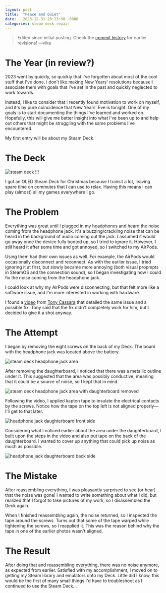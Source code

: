 ```yaml
---
layout: post
title:  "Peace and Quiet"
date:   2023-12-31 23:23:00 -0800
categories: steam-deck repair
---
```

<!--2023-12-31-peace-and-quiet.markdown-->

> Edited since initial posting. Check the [commit history](https://github.com/hi-im-vika/hi-im-vika.github.io/commits/main/_posts/2023-12-31-peace-and-quiet.markdown) for earlier revisions!
—vika

# The Year (in review?)

2023 went by quickly, so quickly that I've forgotten about most of the cool stuff that I've done. I don't like making New Years' resolutions because I associate them with goals that I've set in the past and quickly neglected to work towards.

Instead, I like to consider that I recently found motivation to work on myself, and it's by pure coincidence that New Years' Eve is tonight. One of my goals is to start documenting the things I've learned and worked on. Hopefully, this will give me better insight into what I've been up to and help out others that might be struggling with the same problems I've encountered.

My first entry will be about my Steam Deck.

# The Deck

![steam deck !!!](https://cdn.cloudflare.steamstatic.com/steamdeck/images/press/renderings/press_oled_front_cocoon_thumb.jpg)

I got an OLED Steam Deck for Christmas because I transit a lot, leaving spare time on commutes that I can use to relax. Having this means I can play (almost) all my games everywhere I go.

# The Problem

Everything was great until I plugged in my headphones and heard the noise coming from the headphone jack. It's a buzzing/crackling noise that can be heard in the background of audio coming out the jack. I assumed it would go away once the device fully booted up, so I tried to ignore it. However, I still heard it after some time and got annoyed, so I switched to my AirPods.

Using them had their own issues as well. For example, the AirPods would occasionally disconnect and reconnect. As with the earlier issue, I tried ignoring it at first, but slowly became more annoying (both visual propmpts in SteamOS and the connection sound), so I began investigating how I could fix the noise coming from the headphone jack.

I could look at why my AirPods were disconnecting, but that felt more like a software issue, and I'm more interested in working with hardware.

I found a [video](https://www.youtube.com/watch?v=XuCFw-gfhlA) from [Tony Cassara](https://www.youtube.com/@TonyCassara) that detailed the same issue and a possible fix. Tony said that the fix didn't completely work for him, but I decided to give it a shot anyway.

# The Attempt

I began by removing the eight screws on the back of my Deck. The board with the headphone jack was located above the battery.

![steam deck headphone jack area](https://safe.vika.ws/0tR6dGnf.jpeg)

After removing the daughterboard, I noticed that there was a metallic outline under it. This suggested that the area was possibly conductive, meaning that it could be a source of noise, so I kept that in mind.

![steam deck headphone jack area with daughterboard removed](https://safe.vika.ws/Amctb29I.jpeg)

Following the video, I applied kapton tape to insulate the electrical contacts by the screws. Notice how the tape on the top left is not aligned properly—I'll get to that later.

![headphone jack daughterboard front side](https://safe.vika.ws/wDDFg3V0.jpeg)

Considering what I noticed earlier about the area under the daughterboard, I built upon the steps in the video and also put tape on the back of the daughterboard. I wanted to cover up anything that could pick up noise as much as possible.

![headphone jack daughterboard back side](https://safe.vika.ws/X8WQJcvz.jpeg)

# The Mistake

After reassembling everything, I was pleasantly surprised to see (or hear) that the noise was gone! I wanted to write something about what I did, but realized that I forgot to take pictures of my work, so I disassembled the Deck again.

When I finished reassembling again, the noise returned, so I inspected the tape around the screws. Turns out that some of the tape warped while tightening the screws, so I reapplied it. This was the reason behind why the tape in one of the earlier photos wasn't aligned.

# The Result

After doing that and reassembling everything, there was no noise anymore, as expected from earlier. Satisfied with my accomplishment, I moved on to getting my Steam library and emulators onto my Deck. Little did I know, this would be the first of many small things I'd have to troubleshoot as I continued to use the Steam Deck...